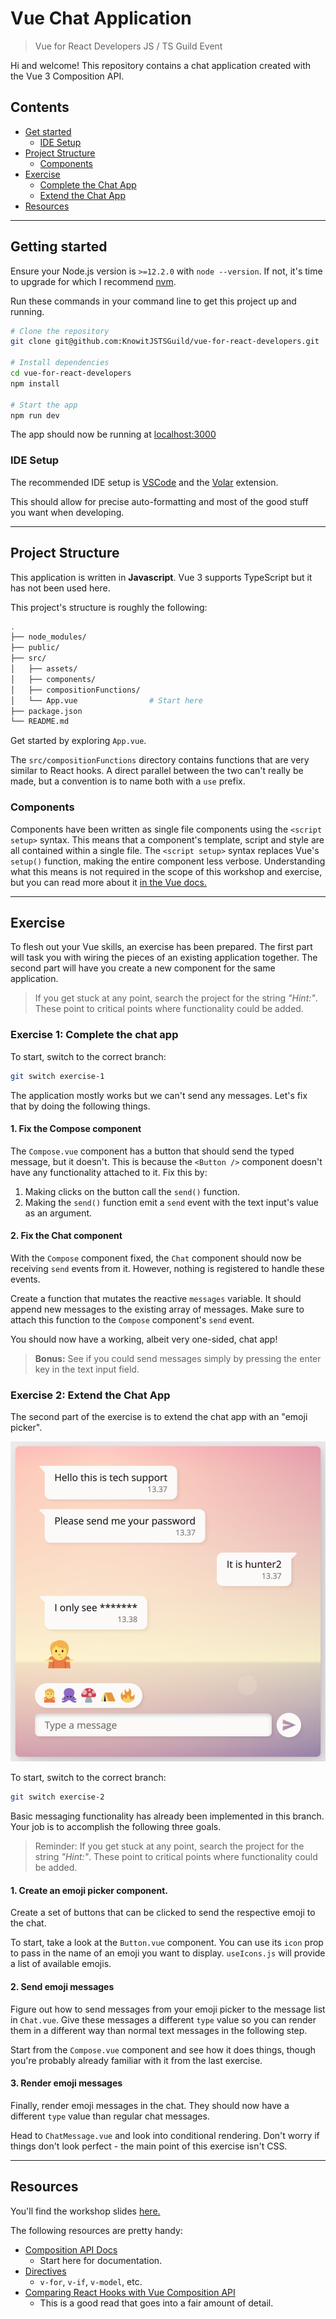 # Vue Chat Application

> Vue for React Developers JS / TS Guild Event

Hi and welcome! This repository contains a chat application created with the Vue 3 Composition API.

## Contents

- [Get started](#getting-started)
  - [IDE Setup](#ide-setup)
- [Project Structure](#project-structure)
  - [Components](#components)
- [Exercise](#exercise)
  - [Complete the Chat App](#exercise-1-complete-the-chat-app)
  - [Extend the Chat App](#exercise-2-extend-the-chat-app)
- [Resources](#resources)

---

## Getting started

Ensure your Node.js version is `>=12.2.0` with `node --version`. If not, it's time to upgrade for which I recommend [nvm](https://github.com/nvm-sh/nvm).

Run these commands in your command line to get this project up and running.

```bash
# Clone the repository
git clone git@github.com:KnowitJSTSGuild/vue-for-react-developers.git

# Install dependencies
cd vue-for-react-developers
npm install

# Start the app
npm run dev
```

The app should now be running at [localhost:3000](http://localhost:3000])

### IDE Setup

The recommended IDE setup is [VSCode](https://code.visualstudio.com/) and the [Volar](https://marketplace.visualstudio.com/items?itemName=johnsoncodehk.volar) extension.

This should allow for precise auto-formatting and most of the good stuff you want when developing.

---

## Project Structure

This application is written in **Javascript**. Vue 3 supports TypeScript but it has not been used here.

This project's structure is roughly the following:

```bash
.
├── node_modules/
├── public/
├── src/
│   ├── assets/
│   ├── components/
│   ├── compositionFunctions/
│   └── App.vue                # Start here
├── package.json
└── README.md
```

Get started by exploring `App.vue`.

The `src/compositionFunctions` directory contains functions that are very similar to React hooks. A direct parallel between the two can't really be made, but a convention is to name both with a `use` prefix.

### Components

Components have been written as single file components using the `<script setup>` syntax. This means that a component's template, script and style are all contained within a single file. The `<script setup>` syntax replaces Vue's `setup()` function, making the entire component less verbose. Understanding what this means is not required in the scope of this workshop and exercise, but you can read more about it [in the Vue docs.](https://vuejs.org/api/sfc-script-setup.html)

---

## Exercise

To flesh out your Vue skills, an exercise has been prepared. The first part will task you with wiring the pieces of an existing application together. The second part will have you create a new component for the same application.

> If you get stuck at any point, search the project for the string _"Hint:"_. These point to critical points where functionality could be added.

### Exercise 1: Complete the chat app

To start, switch to the correct branch:

```bash
git switch exercise-1
```

The application mostly works but we can't send any messages. Let's fix that by doing the following things.

#### **1. Fix the Compose component**

The `Compose.vue` component has a button that should send the typed message, but it doesn't. This is because the `<Button />` component doesn't have any functionality attached to it. Fix this by:

1. Making clicks on the button call the `send()` function.
2. Making the `send()` function emit a `send` event with the text input's value as an argument.

#### **2. Fix the Chat component**

With the `Compose` component fixed, the `Chat` component should now be receiving `send` events from it. However, nothing is registered to handle these events.

Create a function that mutates the reactive `messages` variable. It should append new messages to the existing array of messages. Make sure to attach this function to the `Compose` component's `send` event.

You should now have a working, albeit very one-sided, chat app!

> **Bonus:** See if you could send messages simply by pressing the enter key in the text input field.

### Exercise 2: Extend the Chat App

The second part of the exercise is to extend the chat app with an "emoji picker".

![Extended chat app](/docs/exercise-2-result.png)

To start, switch to the correct branch:

```bash
git switch exercise-2
```

Basic messaging functionality has already been implemented in this branch. Your job is to accomplish the following three goals.

> Reminder: If you get stuck at any point, search the project for the string _"Hint:"_. These point to critical points where functionality could be added.

#### **1. Create an emoji picker component.**

Create a set of buttons that can be clicked to send the respective emoji to the chat.

To start, take a look at the `Button.vue` component. You can use its `icon` prop to pass in the name of an emoji you want to display. `useIcons.js` will provide a list of available emojis.

#### **2. Send emoji messages**

Figure out how to send messages from your emoji picker to the message list in `Chat.vue`. Give these messages a different `type` value so you can render them in a different way than normal text messages in the following step.

Start from the `Compose.vue` component and see how it does things, though you're probably already familiar with it from the last exercise.

#### **3. Render emoji messages**

Finally, render emoji messages in the chat. They should now have a different `type` value than regular chat messages.

Head to `ChatMessage.vue` and look into conditional rendering. Don't worry if things don't look perfect - the main point of this exercise isn't CSS.

---

## Resources

You'll find the workshop slides [here.](https://xd.adobe.com/view/4a2bc58a-b5cf-45b3-ab5d-771d7ec9dd83-1f78/)

The following resources are pretty handy:

- [Composition API Docs](https://vuejs.org/api/#composition-api)
  - Start here for documentation.
- [Directives](https://vuejs.org/api/built-in-directives.html#v-text)
  - `v-for`, `v-if`, `v-model`, etc.
- [Comparing React Hooks with Vue Composition API](https://dev.to/voluntadpear/comparing-react-hooks-with-vue-composition-api-4b32)
  - This is a good read that goes into a fair amount of detail.
